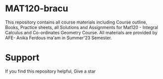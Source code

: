 # MAT120-bracu
This repository contains all course materials including Course outline, Books, Practice sheets, all Solutions and Assignments for Mat120 - Integral Calculus and Co-ordinates Geometry Course. All materials are provided by AFE- Anika Ferdous ma'am in Summer'23 Semester.

# Support
If you find this repository helpful, Give a star
